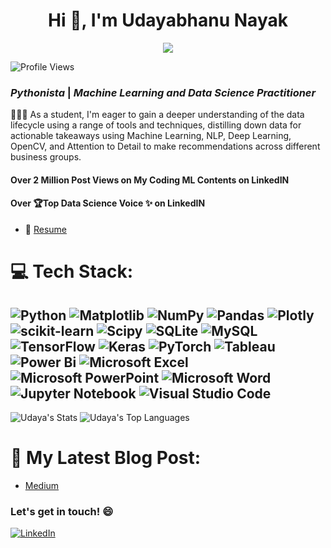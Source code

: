 <h1 align="center">Hi 👋, I'm Udayabhanu Nayak</h1>

<p align="center">
  <a href="https://www.linkedin.com/in/udayabhanu-nayak-ml-devloper/">
    <img src="https://img.shields.io/badge/-LinkedIn-blue?style=flat-square&logo=Linkedin&logoColor=white&link=https://www.linkedin.com/in/udayabhanu-nayak-ml-devloper/"/>
  </a>
</p>
<p align="left">
  <img src="https://komarev.com/ghpvc/?username=codeWudaya&label=Profile%20views&color=0e75b6&style=flat" alt="Profile Views" />
</p>
<h3><em>Pythonista</em> | <em>Machine Learning and Data Science Practitioner</em></h3>
<p>👩🏻‍💻 As a student, I'm eager to gain a deeper understanding of the data lifecycle using a range of tools and techniques, distilling down data for actionable takeaways using Machine Learning, NLP, Deep Learning, OpenCV, and Attention to Detail to make recommendations across different business groups.</p>
<h4>Over 2 Million Post Views on My Coding ML Contents on LinkedIN</h4>
<h4>Over 🏆Top Data Science Voice ✨ on LinkedIN</h4>

- 📝 [Resume](https://drive.google.com/file/d/1RO84-fpFsejnxric7dqF_BbayRVyz3NQ/view?usp=sharing)

# 💻 Tech Stack:
![Python](https://img.shields.io/badge/python-3670A0?style=for-the-badge&logo=python&logoColor=ffdd54) ![Matplotlib](https://img.shields.io/badge/Matplotlib-%23ffffff.svg?style=for-the-badge&logo=Matplotlib&logoColor=black) ![NumPy](https://img.shields.io/badge/numpy-%23013243.svg?style=for-the-badge&logo=numpy&logoColor=white) ![Pandas](https://img.shields.io/badge/pandas-%23150458.svg?style=for-the-badge&logo=pandas&logoColor=white) ![Plotly](https://img.shields.io/badge/Plotly-%233F4F75.svg?style=for-the-badge&logo=plotly&logoColor=white) ![scikit-learn](https://img.shields.io/badge/scikit--learn-%23F7931E.svg?style=for-the-badge&logo=scikit-learn&logoColor=white) ![Scipy](https://img.shields.io/badge/SciPy-%230C55A5.svg?style=for-the-badge&logo=scipy&logoColor=%white) ![SQLite](https://img.shields.io/badge/sqlite-%2307405e.svg?style=for-the-badge&logo=sqlite&logoColor=white) ![MySQL](https://img.shields.io/badge/mysql-%2300000f.svg?style=for-the-badge&logo=mysql&logoColor=white) 
![TensorFlow](https://img.shields.io/badge/TensorFlow-%23FF6F00.svg?style=for-the-badge&logo=TensorFlow&logoColor=white) ![Keras](https://img.shields.io/badge/Keras-%23D00000.svg?style=for-the-badge&logo=Keras&logoColor=white) ![PyTorch](https://img.shields.io/badge/PyTorch-%23EE4C2C.svg?style=for-the-badge&logo=PyTorch&logoColor=white) ![Tableau](https://img.shields.io/badge/tableau-6f1ab1?style=for-the-badge&logo=tableau&logoColor=white) ![Power Bi](https://img.shields.io/badge/power_bi-F2C811?style=for-the-badge&logo=powerbi&logoColor=black) ![Microsoft Excel](https://img.shields.io/badge/Microsoft_Excel-217346?style=for-the-badge&logo=microsoft-excel&logoColor=white) ![Microsoft PowerPoint](https://img.shields.io/badge/Microsoft_PowerPoint-B7472A?style=for-the-badge&logo=microsoft-powerpoint&logoColor=white) ![Microsoft Word](https://img.shields.io/badge/Microsoft_Word-2B579A?style=for-the-badge&logo=microsoft-word&logoColor=white) ![Jupyter Notebook](https://img.shields.io/badge/jupyter-%23FA0F00.svg?style=for-the-badge&logo=jupyter&logoColor=white) ![Visual Studio Code](https://img.shields.io/badge/Visual%20Studio%20Code-0078d7.svg?style=for-the-badge&logo=visual-studio-code&logoColor=white)
---

![Udaya's Stats](https://github-readme-stats.vercel.app/api?username=codewudaya&theme=react&show_icons=true&hide_border=false&count_private=true)
![Udaya's Top Languages](https://github-readme-stats.vercel.app/api/top-langs/?username=codewudaya&theme=react&show_icons=true&hide_border=false&hide_progress=true)

# 📑 My Latest Blog Post:
* [Medium](https://medium.com/@udayabhanu0314)

### Let's get in touch! 😄

[![LinkedIn](https://img.shields.io/badge/linkedin-%230077B5.svg?style=for-the-badge&logo=linkedin&logoColor=white)](https://www.linkedin.com/in/udayabhanu-nayak-ml-devloper/)
